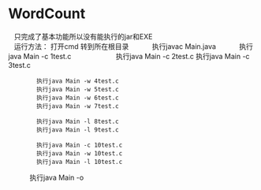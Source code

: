 # WordCount
    
    只完成了基本功能所以没有能执行的jar和EXE     
    运行方法：
            打开cmd 
            转到所在根目录 
            执行javac Main.java
            执行java Main -c 1test.c            
            执行java Main -c 2test.c
            执行java Main -c 3test.c
            
            执行java Main -w 4test.c
            执行java Main -w 5test.c
            执行java Main -w 6test.c
            执行java Main -w 7test.c
            
            执行java Main -l 8test.c
            执行java Main -l 9test.c
            
            执行java Main -c 10test.c
            执行java Main -w 10test.c
            执行java Main -l 10test.c
            
            执行java Main -o 

